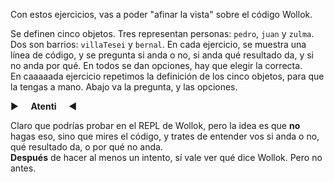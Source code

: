Con estos ejercicios, vas a poder "afinar la vista" sobre el código Wollok. 

Se definen cinco objetos. Tres representan personas: `pedro`, `juan` y `zulma`. Dos son barrios: `villaTesei` y `bernal`. En cada ejercicio, se muestra una línea de código, y se pregunta si anda o no, si anda qué resultado da, y si no anda por qué. En todos se dan opciones, hay que elegir la correcta.  
En caaaaada ejercicio repetimos la definición de los cinco objetos, para que la tengas a mano. Abajo va la pregunta, y las opciones. 
<br/>

:arrow_forward: &nbsp; &nbsp; **Atenti** &nbsp; &nbsp; :arrow_backward:

Claro que podrías probar en el REPL de Wollok, pero la idea es que **no** hagas eso, sino que mires el código, y trates de entender vos si anda o no, qué resultado da, o por qué no anda.  
**Después** de hacer al menos un intento, sí vale ver qué dice Wollok. Pero no antes.
